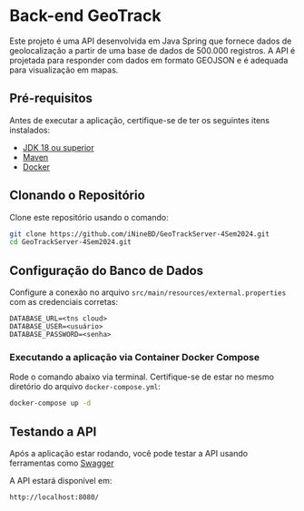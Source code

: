 # Back-end GeoTrack
Este projeto é uma API desenvolvida em Java Spring que fornece dados de geolocalização a partir de uma base de dados de 500.000 registros. A API é projetada para responder com dados em formato GEOJSON e é adequada para visualização em mapas.

## Pré-requisitos

Antes de executar a aplicação, certifique-se de ter os seguintes itens instalados:

- [JDK 18 ou superior](https://openjdk.java.net/install/)
- [Maven](https://maven.apache.org/install.html)
- [Docker](https://docs.docker.com/get-docker/)

## Clonando o Repositório

Clone este repositório usando o comando:

```bash
git clone https://github.com/iNineBD/GeoTrackServer-4Sem2024.git
cd GeoTrackServer-4Sem2024.git
```

## Configuração do Banco de Dados

Configure a conexão no arquivo `src/main/resources/external.properties` com as credenciais corretas:

```properties
DATABASE_URL=<tns cloud>
DATABASE_USER=<usuário>
DATABASE_PASSWORD=<senha>
```

### Executando a aplicação via Container Docker Compose

Rode o comando abaixo via terminal. Certifique-se de estar no mesmo diretório do arquivo `docker-compose.yml`:

```bash
docker-compose up -d
```

## Testando a API

Após a aplicação estar rodando, você pode testar a API usando ferramentas como [Swagger](http://localhost:8080/swagger-ui/index.html#/)

A API estará disponível em:

```
http://localhost:8080/
```
